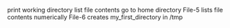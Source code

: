 print working directory
list file contents
go to home directory
File-5 lists  file contents numerically
File-6 creates my_first_directory in /tmp
